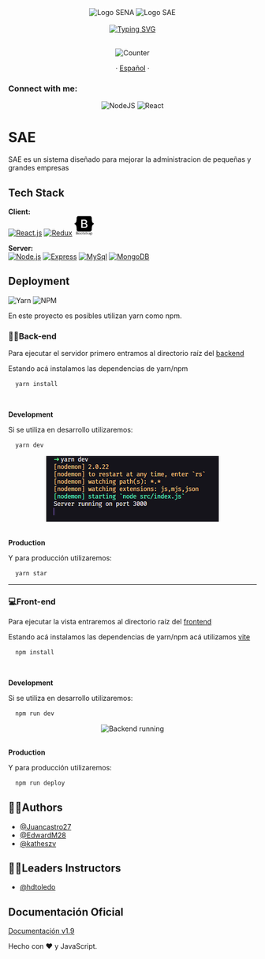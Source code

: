 <!-- Banner SAE -->
<div align="center">
	<img height="200px" src="https://drive.google.com/file/d/1neZkjzpHVt8Rt5AT5I8Kyzkd7HZiE4uH/view?usp=sharing" alt="Logo SENA"/>
  <img height="200px" src="https://drive.google.com/file/d/1wCqVLabf24ayr9u_xPwwt1ZTYRG4q8l1/view?usp=sharing" alt="Logo SAE"/>
</div>
<br>
<div align="center">
	<a href="https://git.io/typing-svg"><img src="https://readme-typing-svg.demolab.com?font=Fira+Code&duration=4000&pause=1000&color=1AFF02&center=true&vCenter=true&width=435&lines=Bienvenidos+a+SAE;Un+proyecto+de+Node.js+y+React.js" alt="Typing SVG" /></a>
</div>
<br>
<div align="center">
<p align="center"> <img src="https://komarev.com/ghpvc/?username=xh0pe&label=Usuarios&color=1abc58&style=flat" alt="Counter" /> </p>


<p>
  ·
  <a href="/docs/readme_es.md">Español</a>
  ·
</p>

<h3 align="left">Connect with me:</h3>
<p align="left">
</p>

  ![NodeJS](https://img.shields.io/badge/node.js-6DA55F?style=for-the-badge&logo=node.js&logoColor=white)
  ![React](https://img.shields.io/badge/react-%2320232a.svg?style=for-the-badge&logo=react&logoColor=%2361DAFB)
</div>

<!-- Información principal -->
# SAE

SAE es un sistema diseñado para mejorar la administracion de pequeñas y grandes empresas

<!-- Stack utilizado -->
## Tech Stack

**Client:** <br>
<a href="https://react.dev/" target="_blank" rel="noreferrer"> <img src="https://cdn.worldvectorlogo.com/logos/react-2.svg" alt="React.js" width="40" height="40"/></a>
<a href="https://es.redux.js.org/" target="_blank" rel="noreferrer"> <img src="https://cdn.worldvectorlogo.com/logos/redux.svg" alt="Redux" width="40" height="40"/></a>
<a href="https://getbootstrap.com" target="_blank" rel="noreferrer"> <img src="https://raw.githubusercontent.com/devicons/devicon/master/icons/bootstrap/bootstrap-plain-wordmark.svg" alt="bootstrap" width="40" height="40"/></a>

**Server:** <br>
<a href="https://nodejs.org/es" target="_blank" rel="noreferrer"> <img src="https://cdn.worldvectorlogo.com/logos/nodejs-icon.svg" alt="Node.js" width="40" height="40"/></a>
<a href="https://expressjs.com/" target="_blank" rel="noreferrer"> <img src="https://cdn.worldvectorlogo.com/logos/express-fashion-stores.svg" alt="Express" width="40" height="40"/></a>
<a href="https://www.mysql.com/" target="_blank" rel="noreferrer"> <img src="https://cdn.worldvectorlogo.com/logos/mysql-logo.svg" alt="MySql" width="45" height="40"/></a>
<a href="https://www.mongodb.com/es" target="_blank" rel="noreferrer"> <img src="https://cdn.worldvectorlogo.com/logos/mongodb-icon-1.svg" alt="MongoDB" width="40" height="40"/></a>

## Deployment

![Yarn](https://img.shields.io/badge/yarn-%232C8EBB.svg?style=for-the-badge&logo=yarn&logoColor=white)
![NPM](https://img.shields.io/badge/NPM-%23000000.svg?style=for-the-badge&logo=npm&logoColor=white)

<p>
  En este proyecto es posibles utilizan yarn como npm.
</p>

### 🐱‍💻Back-end
<p>
  Para ejecutar el servidor primero entramos al directorio raíz del <a href="./backend/">backend</a> 
</p>

<p>
  Estando acá instalamos las dependencias de yarn/npm
</p>

```bash
  yarn install
```
<br>

**Development**
<p>
  Si se utiliza en desarrollo utilizaremos:
</p>

```bash
  yarn dev
```

<div align="center">
	<img src="public/img/backend_dev.png" alt="Backend running"/>
</div>

<br>

**Production**
<p>
  Y para producción utilizaremos:
</p>

```bash
  yarn star
```
---
### 💻Front-end
<p>
  Para ejecutar la vista entraremos al directorio raíz del <a href="./public/img/frontend_dev.png">frontend</a> 
</p>

<p>
  Estando acá instalamos las dependencias de yarn/npm acá utilizamos <a href="https://vitejs.dev/">vite</a>
</p>

```bash
  npm install
```
<br>

**Development**
<p>
  Si se utiliza en desarrollo utilizaremos:
</p>

```bash
  npm run dev
```
<div align="center">
	<img src="https://drive.google.com/file/d/1cYah0sEch8cGbWfQTZTDfq2ksPeIa8MK/view?usp=sharing" alt="Backend running"/>
</div>

<br>

**Production**
<p>
  Y para producción utilizaremos:
</p>

```bash
  npm run deploy
```


<!-- Autores del proyecto -->
## 👨‍💻Authors

- [@Juancastro27](https://github.com/juancastro27)
- [@EdwardM28](https://github.com/EdwardM28)
- [@katheszv](https://github.com/katheszv)

## 👨‍🏫Leaders Instructors
- [@hdtoledo](https://github.com/hdtoledo)

<!-- Documentación oficial -->
## Documentación Oficial

[Documentación v1.9](https://docs.google.com/document/d/1Savy7Rl1RXcVc7oTE73I-Ue3_nd-7G1Z/edit?usp=sharing&ouid=102635390576364738500&rtpof=true&sd=true)

Hecho con :heart: y JavaScript.
